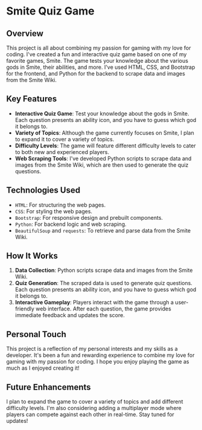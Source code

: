 # Smite Quiz Game

## Overview
This project is all about combining my passion for gaming with my love for coding. I've created a fun and interactive quiz game based on one of my favorite games, Smite. The game tests your knowledge about the various gods in Smite, their abilities, and more. I've used HTML, CSS, and Bootstrap for the frontend, and Python for the backend to scrape data and images from the Smite Wiki.

## Key Features
- **Interactive Quiz Game**: Test your knowledge about the gods in Smite. Each question presents an ability icon, and you have to guess which god it belongs to.
- **Variety of Topics**: Although the game currently focuses on Smite, I plan to expand it to cover a variety of topics.
- **Difficulty Levels**: The game will feature different difficulty levels to cater to both new and experienced players.
- **Web Scraping Tools**: I've developed Python scripts to scrape data and images from the Smite Wiki, which are then used to generate the quiz questions.

## Technologies Used
- `HTML`: For structuring the web pages.
- `CSS`: For styling the web pages.
- `Bootstrap`: For responsive design and prebuilt components.
- `Python`: For backend logic and web scraping.
- `BeautifulSoup` and `requests`: To retrieve and parse data from the Smite Wiki.

## How It Works
1. **Data Collection**: Python scripts scrape data and images from the Smite Wiki.
2. **Quiz Generation**: The scraped data is used to generate quiz questions. Each question presents an ability icon, and you have to guess which god it belongs to.
3. **Interactive Gameplay**: Players interact with the game through a user-friendly web interface. After each question, the game provides immediate feedback and updates the score.

## Personal Touch
This project is a reflection of my personal interests and my skills as a developer. It's been a fun and rewarding experience to combine my love for gaming with my passion for coding. I hope you enjoy playing the game as much as I enjoyed creating it!

## Future Enhancements
I plan to expand the game to cover a variety of topics and add different difficulty levels. I'm also considering adding a multiplayer mode where players can compete against each other in real-time. Stay tuned for updates!
